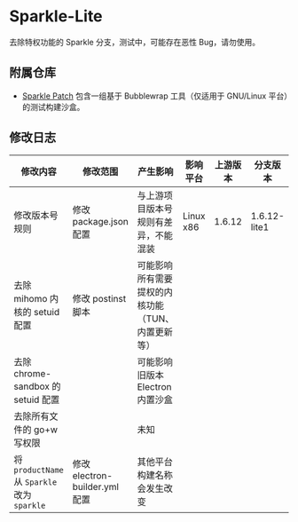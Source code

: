 # Sparkle-Lite
去除特权功能的 Sparkle 分支，测试中，可能存在恶性 Bug，请勿使用。


## 附属仓库
- [Sparkle Patch](https://github.com/goddaneel/sparkle-patch)
    包含一组基于 Bubblewrap 工具（仅适用于 GNU/Linux 平台）的测试构建沙盒。


## 修改日志
|修改内容|修改范围|产生影响|影响平台|上游版本|分支版本|
|-|-|-|-|-|-|
|修改版本号规则|修改 package.json 配置|与上游项目版本号规则有差异，不能混装|Linux x86|1.6.12|1.6.12-lite1|
|去除 mihomo 内核的 setuid 配置|修改 postinst 脚本|可能影响所有需要提权的内核功能（TUN、内置更新等）||||
|去除 chrome-sandbox 的 setuid 配置||可能影响旧版本 Electron 内置沙盒||||
|去除所有文件的 go+w 写权限||未知||||
|将 `productName` 从 `Sparkle` 改为 `sparkle`|修改 electron-builder.yml 配置|其他平台构建名称会发生改变||||